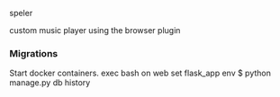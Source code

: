 speler

custom music player using the browser plugin

### Migrations

Start docker containers.
exec bash on web
set flask_app env
$ python manage.py db history
